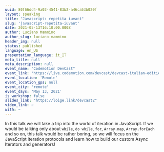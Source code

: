 ```yaml
---
uuid: 80f66dd4-9a02-4541-83b2-a46ca53b020f
layout: speaking
title: "Javascript: repetita iuvant"
slug: 'javascript-repetita-iuvant'
date: 2021-05-13T16:10:00.000Z
author: Luciano Mammino
author_slug: luciano-mammino
header_img: null
status: published
language: en_US
presentation_language: it_IT
meta_title: null
meta_description: null
event_name: "Codemotion DevCast"
event_link: 'https://live.codemotion.com/devcast/devcast-italian-edition-13052021'
event_location: 'Remote'
event_location_gps: null
event_city: 'remote'
event_days: 'May 13, 2021'
is_workshop: false
slides_link: "https://loige.link/devcast2"
video_link: ~
with: ~
---
```


In this talk we will take a trip into the world of iteration in JavaScript. If we would be talking only about `while`, `do while`, `for`, `Array.map`, `Array.forEach` and so on, this talk would be rather boring, so we will focus on the JavaScript iteration protocols and learn how to build our custom Async Iterators and generators!
